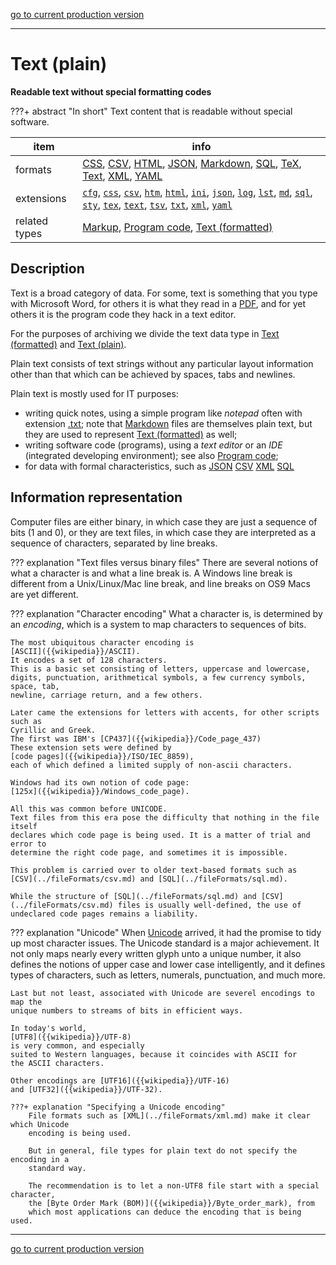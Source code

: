 [go to current production version]({{preferredFormats}})

---



# Text (plain)

**Readable text without special formatting codes**

???+ abstract "In short"
    Text content that is readable without special software.

item | info
--- | ---
formats | [CSS](../fileFormats/css.md), [CSV](../fileFormats/csv.md), [HTML](../fileFormats/html.md), [JSON](../fileFormats/json.md), [Markdown](../fileFormats/markdown.md), [SQL](../fileFormats/sql.md), [TeX](../fileFormats/tex.md), [Text](../fileFormats/text.md), [XML](../fileFormats/xml.md), [YAML](../fileFormats/yaml.md)
extensions | [`cfg`](../extensions/cfg.md), [`css`](../extensions/css.md), [`csv`](../extensions/csv.md), [`htm`](../extensions/htm.md), [`html`](../extensions/html.md), [`ini`](../extensions/ini.md), [`json`](../extensions/json.md), [`log`](../extensions/log.md), [`lst`](../extensions/lst.md), [`md`](../extensions/md.md), [`sql`](../extensions/sql.md), [`sty`](../extensions/sty.md), [`tex`](../extensions/tex.md), [`text`](../extensions/text.md), [`tsv`](../extensions/tsv.md), [`txt`](../extensions/txt.md), [`xml`](../extensions/xml.md), [`yaml`](../extensions/yaml.md)
related types | [Markup](../dataTypes/markup.md), [Program code](../dataTypes/programCode.md), [Text (formatted)](../dataTypes/textFormatted.md)

## Description

Text is a broad category of data.
For some, text is something that you type with Microsoft Word,
for others it is what they read in a [PDF](../fileFormats/pdf.md), and for yet others it is the
program code they hack in a text editor.

For the purposes of archiving we divide the text data type in 
[Text (formatted)](../dataTypes/textFormatted.md) and [Text (plain)](../dataTypes/textPlain.md).

Plain text consists of text strings without any particular layout information
other than that which can be achieved by spaces, tabs and newlines.

Plain text is mostly used for IT purposes:

*   writing quick notes, using a simple program like *notepad*
    often with extension [.txt](../extensions/txt.md);
    note that [Markdown](../fileFormats/markdown.md) files are themselves
    plain text, but they are used to represent [Text (formatted)](../dataTypes/textFormatted.md) as well;
*   writing software code (programs), using a *text editor* or
    an *IDE* (integrated developing environment);
    see also [Program code](../dataTypes/programCode.md);
*   for data with formal characteristics, such as 
    [JSON](../fileFormats/json.md)
    [CSV](../fileFormats/csv.md)
    [XML](../fileFormats/xml.md)
    [SQL](../fileFormats/sql.md)

## Information representation

Computer files are either binary, in which case they are just a sequence of bits
(1 and 0), or they are text files, in which case they are interpreted as a
sequence of characters, separated by line breaks.

??? explanation "Text files versus binary files"
    There are several notions of what a character is and what a line break is.
    A Windows line break is different from a Unix/Linux/Mac line break, and line
    breaks on OS9 Macs are yet different.

??? explanation "Character encoding"
    What a character is, is determined by an *encoding*, which is a system to map
    characters to sequences of bits.

    The most ubiquitous character encoding is
    [ASCII]({{wikipedia}}/ASCII).
    It encodes a set of 128 characters.
    This is a basic set consisting of letters, uppercase and lowercase,
    digits, punctuation, arithmetical symbols, a few currency symbols, space, tab,
    newline, carriage return, and a few others.

    Later came the extensions for letters with accents, for other scripts such as
    Cyrillic and Greek.
    The first was IBM's [CP437]({{wikipedia}}/Code_page_437)
    These extension sets were defined by
    [code pages]({{wikipedia}}/ISO/IEC_8859),
    each of which defined a limited supply of non-ascii characters.

    Windows had its own notion of code page: 
    [125x]({{wikipedia}}/Windows_code_page).

    All this was common before UNICODE.
    Text files from this era pose the difficulty that nothing in the file itself
    declares which code page is being used. It is a matter of trial and error to
    determine the right code page, and sometimes it is impossible.

    This problem is carried over to older text-based formats such as 
    [CSV](../fileFormats/csv.md) and [SQL](../fileFormats/sql.md).

    While the structure of [SQL](../fileFormats/sql.md) and [CSV](../fileFormats/csv.md) files is usually well-defined, the use of
    undeclared code pages remains a liability.

??? explanation "Unicode"
    When [Unicode]({{unicode}})
    arrived, it had the promise to tidy up most character issues.
    The Unicode standard is a major achievement.
    It not only maps nearly every written glyph unto a unique number, it also
    defines the notions of upper case and lower case intelligently, and it defines
    types of characters, such as letters, numerals, punctuation, and much more.

    Last but not least, associated with Unicode are severel encodings to map the
    unique numbers to streams of bits in efficient ways.

    In today's world, 
    [UTF8]({{wikipedia}}/UTF-8)
    is very common, and especially
    suited to Western languages, because it coincides with ASCII for
    the ASCII characters. 

    Other encodings are [UTF16]({{wikipedia}}/UTF-16)
    and [UTF32]({{wikipedia}}/UTF-32).

    ???+ explanation "Specifying a Unicode encoding"
        File formats such as [XML](../fileFormats/xml.md) make it clear which Unicode
        encoding is being used.

        But in general, file types for plain text do not specify the encoding in a
        standard way.

        The recommendation is to let a non-UTF8 file start with a special character,
        the [Byte Order Mark (BOM)]({{wikipedia}}/Byte_order_mark), from
        which most applications can deduce the encoding that is being used.



---

[go to current production version]({{preferredFormats}})
